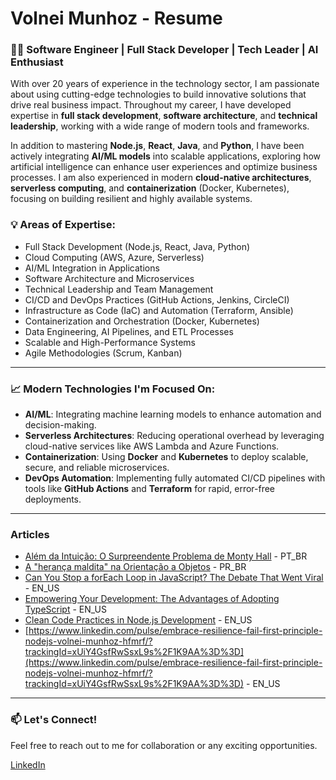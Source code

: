 # Volnei Munhoz - Resume

### 🧑‍💻 Software Engineer | Full Stack Developer | Tech Leader | AI Enthusiast

With over 20 years of experience in the technology sector, I am passionate about using cutting-edge technologies to build innovative solutions that drive real business impact. Throughout my career, I have developed expertise in **full stack development**, **software architecture**, and **technical leadership**, working with a wide range of modern tools and frameworks.

In addition to mastering **Node.js**, **React**, **Java**, and **Python**, I have been actively integrating **AI/ML models** into scalable applications, exploring how artificial intelligence can enhance user experiences and optimize business processes. I am also experienced in modern **cloud-native architectures**, **serverless computing**, and **containerization** (Docker, Kubernetes), focusing on building resilient and highly available systems.

### 💡 Areas of Expertise:

- Full Stack Development (Node.js, React, Java, Python)
- Cloud Computing (AWS, Azure, Serverless)
- AI/ML Integration in Applications
- Software Architecture and Microservices
- Technical Leadership and Team Management
- CI/CD and DevOps Practices (GitHub Actions, Jenkins, CircleCI)
- Infrastructure as Code (IaC) and Automation (Terraform, Ansible)
- Containerization and Orchestration (Docker, Kubernetes)
- Data Engineering, AI Pipelines, and ETL Processes
- Scalable and High-Performance Systems
- Agile Methodologies (Scrum, Kanban)

---

### 📈 Modern Technologies I'm Focused On:

- **AI/ML**: Integrating machine learning models to enhance automation and decision-making.
- **Serverless Architectures**: Reducing operational overhead by leveraging cloud-native services like AWS Lambda and Azure Functions.
- **Containerization**: Using **Docker** and **Kubernetes** to deploy scalable, secure, and reliable microservices.
- **DevOps Automation**: Implementing fully automated CI/CD pipelines with tools like **GitHub Actions** and **Terraform** for rapid, error-free deployments.

---

### Articles 

- [Além da Intuição: O Surpreendente Problema de Monty Hall](https://volneigm.medium.com/al%C3%A9m-da-intui%C3%A7%C3%A3o-o-surpreendente-problema-de-monty-hall-9665f1f3e144) - PT_BR
- [A "herança maldita" na Orientação a Objetos](https://volneigm.medium.com/a-heran%C3%A7a-maldita-na-orienta%C3%A7%C3%A3o-a-objetos-03ce236e7b45) - PR_BR
- [Can You Stop a forEach Loop in JavaScript? The Debate That Went Viral](https://www.linkedin.com/pulse/can-you-stop-foreach-loop-javascript-debate-went-viral-volnei-munhoz-4tqsf/?trackingId=GRcasLGwQa%2Bo95%2FuApnkNg%3D%3D) - EN_US
- [Empowering Your Development: The Advantages of Adopting TypeScript](https://www.linkedin.com/pulse/empowering-your-development-advantages-adopting-volnei-munhoz-jcyff/?trackingId=xUiY4GsfRwSsxL9s%2F1K9AA%3D%3D) - EN_US
- [Clean Code Practices in Node.js Development](https://www.linkedin.com/pulse/clean-code-practices-nodejs-development-volnei-munhoz-7uftf/?trackingId=xUiY4GsfRwSsxL9s%2F1K9AA%3D%3D) - EN_US
- [https://www.linkedin.com/pulse/embrace-resilience-fail-first-principle-nodejs-volnei-munhoz-hfmrf/?trackingId=xUiY4GsfRwSsxL9s%2F1K9AA%3D%3D](https://www.linkedin.com/pulse/embrace-resilience-fail-first-principle-nodejs-volnei-munhoz-hfmrf/?trackingId=xUiY4GsfRwSsxL9s%2F1K9AA%3D%3D) - EN_US

---

### 📫 Let's Connect!
Feel free to reach out to me for collaboration or any exciting opportunities.

[LinkedIn](https://www.linkedin.com/in/volneimunhoz/)
